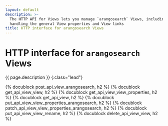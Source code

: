 ```yaml
---
layout: default
description: >-
  The HTTP API for Views lets you manage `arangosearch` Views, including
  handling the general View properties and View links
title: HTTP interface for arangosearch Views
---
```

# HTTP interface for `arangosearch` Views

{{ page.description }}
{:class="lead"}

{% docublock post_api_view_arangosearch, h2 %}
{% docublock get_api_view_view, h2 %}
{% docublock get_api_view_view_properties, h2 %}
{% docublock get_api_view, h2 %}
{% docublock put_api_view_view_properties_arangosearch, h2 %}
{% docublock patch_api_view_view_properties_arangosearch, h2 %}
{% docublock put_api_view_view_rename, h2 %}
{% docublock delete_api_view_view, h2 %}
